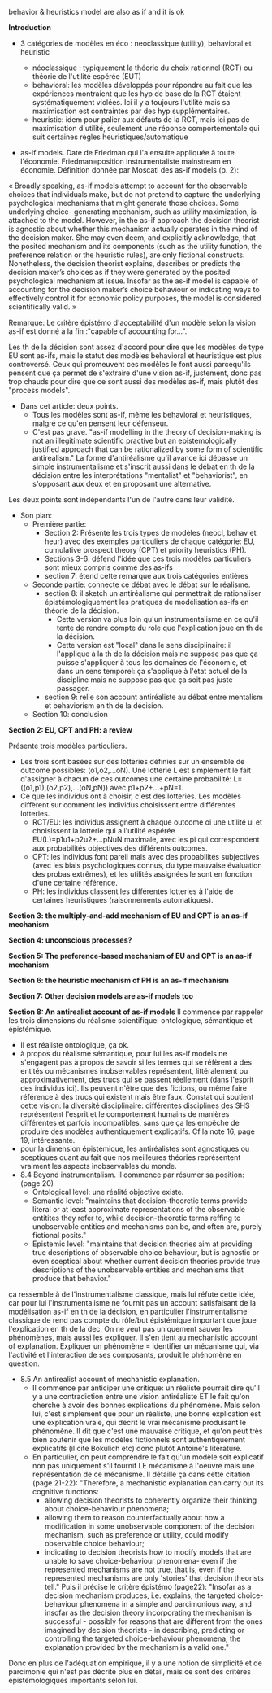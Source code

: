 behavior & heuristics model are also as if and it is ok

**Introduction**

- 3 catégories de modèles en éco : neoclassique (utility), behavioral et heuristic
	- néoclassique : typiquement la théorie du choix rationnel (RCT) ou théorie de l'utilité espérée (EUT)
	- behavioral: les modèles développés pour répondre au fait que les expériences montraient que les hyp de base de la RCT étaient systématiquement violées. Ici il y a toujours l'utilité mais sa maximisation est contraintes par des hyp supplémentaires.
	- heuristic: idem pour palier aux défauts de la RCT, mais ici pas de maximisation d'utilité, seulement une réponse comportementale qui suit certaines règles heuristiques/automatique

- as-if models. Date de Friedman qui l'a ensuite appliquée à toute l'économie. Friedman=position instrumentaliste mainstream en économie. Définition donnée par Moscati des as-if models (p. 2):

« Broadly speaking, as-if models attempt to account for the observable choices that
individuals make, but do not pretend to capture the underlying psychological
mechanisms that might generate those choices. Some underlying choice-
generating mechanism, such as utility maximization, is attached to the model.
However, in the as-if approach the decision theorist is agnostic about whether
this mechanism actually operates in the mind of the decision maker. She may
even deem, and explicitly acknowledge, that the posited mechanism and its
components (such as the utility function, the preference relation or the heuristic
rules), are only fictional constructs. Nonetheless, the decision theorist explains,
describes or predicts the decision maker’s choices as if they were generated by
the posited psychological mechanism at issue. Insofar as the as-if model is
capable of accounting for the decision maker’s choice behaviour or indicating ways to effectively control it for economic policy purposes, the model is considered
scientifically valid. »

Remarque: Le critère épistémo d'acceptabilité d'un modèle selon la vision as-if est donné à la fin :"capable of accounting for...". 

Les th de la décision sont assez d'accord pour dire que les modèles de type EU sont as-ifs, mais le statut des modèles behavioral et heuristique est plus controversé. Ceux qui promeuvent ces modèles le font aussi parcequ'ils pensent que ça permet de s'extraire d'une vision as-if, justement, donc pas trop chauds pour dire que ce sont aussi des modèles as-if, mais plutôt des "process models". 


- Dans cet article: deux points. 
	- Tous les modèles sont as-if, même les behavioral et heuristiques, malgré ce qu'en pensent leur défenseur. 
	- C'est pas grave. "as-if modelling in the theory of decision-making is not an illegitimate scientific practive but an epistemologically justified approach that can be rationalized by some form of scientific antirealism." La forme d'antiréalisme qu'il avance ici dépasse un simple instrumentalisme et s'inscrit aussi dans le débat en th de la décision entre les interprétations "mentalist" et "behaviorist", en s'opposant aux deux et en proposant une alternative. 

Les deux points sont indépendants l'un de l'autre dans leur validité. 

- Son plan:
	- Première partie:
		- Section 2: Présente les trois types de modèles (neocl, behav et heur) avec des exemples particuliers de chaque catégorie: EU, cumulative prospect theory (CPT) et priority heuristics (PH). 
		- Sections 3-6: défend l'idée que ces trois modèles particuliers sont mieux compris comme des as-ifs
		- section 7: étend cette remarque aux trois catégories entières
	- Seconde partie: connecte ce débat avec le débat sur le réalisme. 
		- section 8: il sketch un antiréalisme qui permettrait de rationaliser épistémologiquement les pratiques de modélisation as-ifs en théorie de la décision. 
			- Cette version va plus loin qu'un instrumentalisme en ce qu'il tente de rendre compte du role que l'explication joue en th de la décision. 
			- Cette version est "local" dans le sens disciplinaire: il l'applique à la th de la décision mais ne suppose pas que ça puisse s'appliquer à tous les domaines de l'économie, et dans un sens temporel: ça s'applique à l'état actuel de la discipline mais ne suppose pas que ça soit pas juste passager. 
		- section 9: relie son account antiréaliste au débat entre mentalism et behaviorism en th de la décision. 
	- Section 10: conclusion
		

**Section 2: EU, CPT and PH: a review**

Présente trois modèles particuliers. 
- Les trois sont basées sur des lotteries définies sur un ensemble de outcome possibles: (o1,o2,...oN). Une lotterie L est  simplement le fait d'assigner à chacun de ces outcomes une certaine probabilité: L=((o1,p1),(o2,p2),...(oN,pN)) avec p1+p2+...+pN=1. 
- Ce que les individus ont à choisir, c'est des lotteries. Les modèles diffèrent sur comment les individus choisissent entre différentes lotteries. 
	- RCT/EU: les individus assignent à chaque outcome oi une utilité ui et choisissent la lotterie qui a l'utilité espérée EU(L)=p1u1+p2u2+...pNuN maximale, avec les pi qui correspondent aux probabilités objectives des différents outcomes. 
	- CPT: les individus font pareil mais avec des probabilités subjectives (avec les biais psychologiques connus, du type mauvaise évaluation des probas extrêmes), et les utilités assignées le sont en fonction d'une certaine référence. 
	- PH: les individus classent les différentes lotteries à l'aide de certaines heuristiques (raisonnements automatiques). 

**Section 3: the multiply-and-add mechanism of EU and CPT is an as-if mechanism**

**Section 4: unconscious processes?**

**Section 5: The preference-based mechanism of EU and CPT is an as-if mechanism** 

**Section 6: the heuristic mechanism of PH is an as-if mechanism**

**Section 7: Other decision models are as-if models too**

**Section 8: An antirealist account of as-if models**
Il commence par rappeler les  trois dimensions du réalisme scientifique: ontologique, sémantique et épistémique. 
- Il est réaliste ontologique, ça ok. 
- à propos du réalisme sémantique, pour lui les as-if models ne s'engagent pas à propos de savoir si les termes qui se réfèrent à des entités ou mécanismes inobservables représentent, littéralement ou approximativement, des trucs qui se passent réellement (dans l'esprit des individus ici). Ils peuvent n'être que des fictions, ou même faire référence à des trucs qui existent mais être faux. Constat qui soutient cette vision: la diversité disciplinaire: différentes disciplines des SHS représentent l'esprit et le comportement humains de manières différentes et parfois incompatibles, sans que ça les empêche de produire des modèles authentiquement explicatifs. Cf la note 16, page 19, intéressante. 
- pour la dimension épistémique, les antiréalistes sont agnostiques ou sceptiques quant au fait que nos meilleures théories représentent vraiment les aspects inobservables du monde. 
- 8.4 Beyond instrumentalism. Il commence par résumer sa position: (page 20)
	- Ontological level: une réalité objective existe.
	- Semantic level: "maintains that decision-theoretic terms provide literal or at least approximate representations of the observable entitites they refer to, while decision-theoretic terms reffing to unobservable entities and mechanisms can be, and often are, purely fictional posits."
	- Epistemic level: "maintains that decision theories aim at providing true descriptions of observable choice behaviour, but is agnostic or even sceptical about whether current decision theories provide true descriptions of the unobservable entities and mechanisms that produce that behavior." 

ça ressemble à de l'instrumentalisme classique, mais lui réfute cette idée, car pour lui l'instrumentalisme ne fournit pas un account satisfaisant de la modélisation as-if en th de la décision, en particulier l'instrumentalisme classique de rend pas compte du rôle/but épistémique important que joue l'explication en th de la dec. On ne veut pas uniquement sauver les phénomènes, mais aussi les expliquer. Il s'en tient au mechanistic account of explanation. Expliquer un phénomène = identifier un mécanisme qui, via l'activité et l'interaction de ses composants, produit le phénomène en question. 

- 8.5 An antirealist account of mechanistic explanation. 
	- Il commence par anticiper une critique: un réaliste pourrait dire qu'il y a une contradiction entre une vision antiréaliste ET le fait qu'on cherche à avoir des bonnes explications du phénomène. Mais selon lui, c'est simplement que pour un réaliste, une bonne explication est une explication vraie, qui décrit le vrai mécanisme produisant le phénomène. Il dit que c'est une mauvaise critique, et qu'on peut très bien soutenir que les modèles fictionnels sont authentiquement explicatifs (il cite Bokulich etc) donc plutôt Antoine's literature. 
	- En particulier, on peut comprendre le fait qu'un modèle soit explicatif non pas uniquement s'il fournit LE mécanisme à l'oeuvre mais une représentation de ce mécanisme. Il détaille ça dans cette citation (page 21-22): "Therefore, a mechanistic explanation can carry out its cognitive functions:
		- allowing decision theorists to coherently organize their thinking about choice-behaviour phenomena; 
		- allowing them to reason counterfactually about how a modification in some unobservable component of the decision mechanism, such as preference or utility, could modify observable choice behaviour;
		- indicating to decision theorists how to modify models that are unable to save choice-behaviour phenomena-
even if the represented mechanisms are not true, that is, even if the represented mechanisms are only 'stories' that decision theorists tell." Puis il précise le critère épistémo (page22): "Insofar as a decision mechanism produces, i.e. explains, the targeted choice-behaviour phenomena in a simple and parcimonious way, and insofar as the decision theory incorporating the mechanism is successful - possibly for reasons that are different from the ones imagined by decision theorists - in describing, predicting or controlling the targeted  choice-behaviour phenomena, the explanation provided by the mechanism is a valid one."

Donc en plus de l'adéquation empirique, il y a une notion de simplicité et de parcimonie qui n'est pas décrite plus en détail, mais ce sont des critères épistémologiques importants selon lui. 

